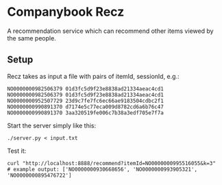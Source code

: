 Companybook Recz
================
A recommendation service which can recommend other items viewed by
the same people.

Setup
-----
Recz takes as input a file with pairs of itemId, sessionId, e.g.:

    NO0000000982506379 01d3fc5d9f23e8838ad21334aeac4cd1
    NO0000000982506379 01d3fc5d9f23e8838ad21334aeac4cd1
    NO0000000952507729 23d9c7fe7fc6ec66ae9183504cdbc2f1
    NO0000000990891370 d7174e5c77eca009d8782cd6a6b76c47
    NO0000000990891370 3aa320519fe006c7b38a3edf705e7f7a

Start the server simply like this:

    ./server.py < input.txt

Test it:

    curl "http://localhost:8888/recommend?itemId=NO0000000995516055&k=3"
    # example output: ['NO0000000930668656', 'NO0000000993905321', 'NO0000000895476722']
